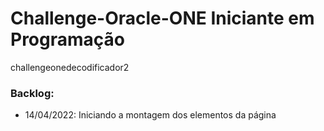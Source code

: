 # Challenge-Oracle-ONE Iniciante em Programação

challengeonedecodificador2

### Backlog:

  - 14/04/2022: Iniciando a montagem dos elementos da página
  